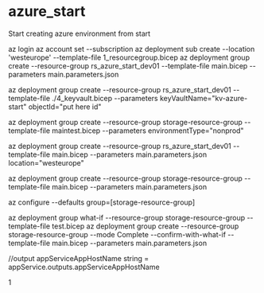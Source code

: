 # azure_start
Start creating azure environment from start


az login
az account set --subscription <subscription id>
az deployment sub create --location 'westeurope'  --template-file 1_resourcegroup.bicep
az deployment group create --resource-group rs_azure_start_dev01 --template-file main.bicep --parameters main.parameters.json

az deployment group create --resource-group rs_azure_start_dev01 --template-file ./4_keyvault.bicep --parameters keyVaultName="kv-azure-start" objectId="put here id"


az deployment group create --resource-group storage-resource-group --template-file maintest.bicep --parameters environmentType="nonprod"

az deployment group create --resource-group rs_azure_start_dev01 --template-file main.bicep --parameters main.parameters.json location="westeurope"

az deployment group create --resource-group storage-resource-group --template-file main.bicep --parameters main.parameters.json

az configure --defaults group=[storage-resource-group]

az deployment group what-if --resource-group storage-resource-group --template-file test.bicep 
az deployment group create --resource-group storage-resource-group --mode Complete  --confirm-with-what-if  --template-file main.bicep --parameters main.parameters.json


//output appServiceAppHostName string = appService.outputs.appServiceAppHostName

1